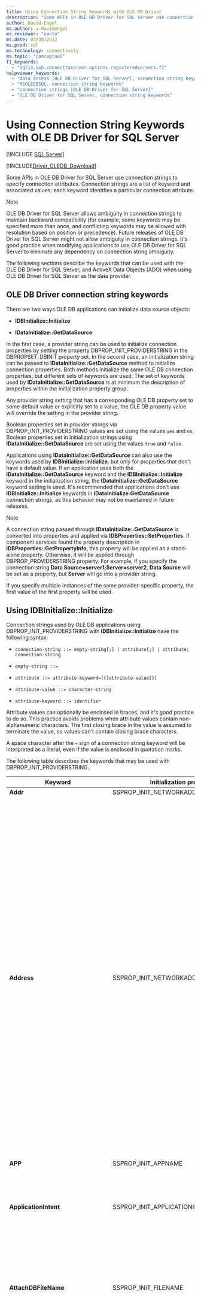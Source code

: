 ```yaml
---
title: Using Connection String Keywords with OLE DB Driver
description: "Some APIs in OLE DB Driver for SQL Server use connection strings, which are a list of keywords and values that identify particular connection attributes."
author: David-Engel
ms.author: v-davidengel
ms.reviewer: "vanto"
ms.date: 03/30/2022
ms.prod: sql
ms.technology: connectivity
ms.topic: "conceptual"
f1_keywords:
  - "sql13.swb.connecttoserver.options.registeredservers.f1"
helpviewer_keywords:
  - "data access [OLE DB Driver for SQL Server], connection string keywords"
  - "MSOLEDBSQL, connection string keywords"
  - "connection strings [OLE DB Driver for SQL Server]"
  - "OLE DB Driver for SQL Server, connection string keywords"
---
```

# Using Connection String Keywords with OLE DB Driver for SQL Server

[!INCLUDE [SQL Server](../../../includes/applies-to-version/sql-asdb-asdbmi-asa-pdw.md)]

[!INCLUDE[Driver_OLEDB_Download](../../../includes/driver_oledb_download.md)]

Some APIs in OLE DB Driver for SQL Server use connection strings to specify connection attributes. Connection strings are a list of keyword and associated values; each keyword identifies a particular connection attribute.

> [!NOTE]
> OLE DB Driver for SQL Server allows ambiguity in connection strings to maintain backward compatibility (for example, some keywords may be specified more than once, and conflicting keywords may be allowed with resolution based on position or precedence). Future releases of OLE DB Driver for SQL Server might not allow ambiguity in connection strings. it's good practice when modifying applications to use OLE DB Driver for SQL Server to eliminate any dependency on connection string ambiguity.

The following sections describe the keywords that can be used with the OLE DB Driver for SQL Server, and ActiveX Data Objects (ADO) when using OLE DB Driver for SQL Server as the data provider.

## OLE DB Driver connection string keywords

There are two ways OLE DB applications can initialize data source objects:

- **IDBInitialize::Initialize**

- **IDataInitialize::GetDataSource**

In the first case, a provider string can be used to initialize connection properties by setting the property DBPROP_INIT_PROVIDERSTRING in the DBPROPSET_DBINIT property set. In the second case, an initialization string can be passed to **IDataInitialize::GetDataSource** method to initialize connection properties. Both methods initialize the same OLE DB connection properties, but different sets of keywords are used. The set of keywords used by **IDataInitialize::GetDataSource** is at minimum the description of properties within the initialization property group.

Any provider string setting that has a corresponding OLE DB property set to some default value or explicitly set to a value, the OLE DB property value will override the setting in the provider string.

Boolean properties set in provider strings via DBPROP_INIT_PROVIDERSTRING values are set using the values `yes` and `no`. Boolean properties set in initialization strings using **IDataInitialize::GetDataSource** are set using the values `true` and `false`.

Applications using **IDataInitialize::GetDataSource** can also use the keywords used by **IDBInitialize::Initialize**, but only for properties that don't have a default value. If an application uses both the **IDataInitialize::GetDataSource** keyword and the **IDBInitialize::Initialize** keyword in the initialization string, the **IDataInitialize::GetDataSource** keyword setting is used. It's recommended that applications don't use **IDBInitialize::Initialize** keywords in **IDataInitialize:GetDataSource** connection strings, as this behavior may not be maintained in future releases.

> [!NOTE]
> A connection string passed through **IDataInitialize::GetDataSource** is converted into properties and applied via **IDBProperties::SetProperties**. If component services found the property description in **IDBProperties::GetPropertyInfo**, this property will be applied as a stand-alone property. Otherwise, it will be applied through DBPROP_PROVIDERSTRING property. For example, if you specify the connection string **Data Source=server1;Server=server2**, **Data Source** will be set as a property, but **Server** will go into a provider string.

 If you specify multiple instances of the same provider-specific property, the first value of the first property will be used.

## Using IDBInitialize::Initialize

 Connection strings used by OLE DB applications using DBPROP_INIT_PROVIDERSTRING with **IDBInitialize::Initialize** have the following syntax:

- `connection-string ::= empty-string[;] | attribute[;] | attribute; connection-string`

- `empty-string ::=`

- `attribute ::= attribute-keyword=[{]attribute-value[}]`

- `attribute-value ::= character-string`

- `attribute-keyword ::= identifier`

 Attribute values can optionally be enclosed in braces, and it's good practice to do so. This practice avoids problems when attribute values contain non-alphanumeric characters. The first closing brace in the value is assumed to terminate the value, so values can't contain closing brace characters.

 A space character after the `=` sign of a connection string keyword will be interpreted as a literal, even if the value is enclosed in quotation marks.

 The following table describes the keywords that may be used with DBPROP_INIT_PROVIDERSTRING.

|Keyword|Initialization property|Description|
|-------------|-----------------------------|-----------------|
|**Addr**|SSPROP_INIT_NETWORKADDRESS|Synonym for **Address**.|
|**Address**|SSPROP_INIT_NETWORKADDRESS|The network address of the server running an instance of [!INCLUDE[ssNoVersion](../../../includes/ssnoversion-md.md)]. **Address** is usually the network name of the server, but can be other names such as a pipe, an IP address, or a TCP/IP port and socket address.<br /><br /> If you specify an IP address, make sure that the TCP/IP or named pipes protocols are enabled in [!INCLUDE[ssNoVersion](../../../includes/ssnoversion-md.md)] Configuration Manager.<br /><br /> The value of **Address** takes precedence over the value passed to **Server** in connection strings when using OLE DB Driver for SQL Server. Also note that `Address=;` will connect to the server specified in the **Server** keyword, whereas `Address= ;, Address=.;`, `Address=localhost;`, and `Address=(local);` all cause a connection to the local server.<br /><br /> The complete syntax for the **Address** keyword is as follows:<br /><br /> [_protocol_**:**]_Address_[**,**_port &#124;\pipe\pipename_]<br /><br /> _protocol_ can be **tcp** (TCP/IP), **lpc** (shared memory), or **np** (named pipes). For more information about protocols, see [Configure Client Protocols](../../../database-engine/configure-windows/configure-client-protocols.md).<br /><br /> If neither _protocol_ nor the **Network** keyword is specified, OLE DB Driver for SQL Server will use the protocol order specified in [!INCLUDE[ssNoVersion](../../../includes/ssnoversion-md.md)] Configuration Manager.<br /><br /> _port_ is the port to connect to, on the specified server. By default, [!INCLUDE[ssNoVersion](../../../includes/ssnoversion-md.md)] uses port 1433.|
|**APP**|SSPROP_INIT_APPNAME|The string identifying the application.|
|**ApplicationIntent**|SSPROP_INIT_APPLICATIONINTENT|Declares the application workload type when connecting to a server. Possible values are `ReadOnly` and `ReadWrite`.<br /><br /> The default is `ReadWrite`. For more information about OLE DB Driver for SQL Server's support for [!INCLUDE[ssHADR](../../../includes/sshadr-md.md)], see [OLE DB Driver for SQL Server Support for High Availability, Disaster Recovery](../features/oledb-driver-for-sql-server-support-for-high-availability-disaster-recovery.md).|
|**AttachDBFileName**|SSPROP_INIT_FILENAME|The name of the primary file (include the full path name) of an attachable database. To use **AttachDBFileName**, you must also specify the database name with the provider string Database keyword. If the database was previously attached, [!INCLUDE[ssNoVersion](../../../includes/ssnoversion-md.md)] doesn't reattach it (it uses the attached database as the default for the connection).|
|**Authentication**<a href="#table1_1"><sup id="table1_authmode">**1**</sup></a>|SSPROP_AUTH_MODE|Specifies the SQL or Active Directory authentication used. Valid values are:<br/><ul><li>`(not set)`: Authentication mode determined by other keywords.</li><li>`ActiveDirectoryPassword:`User ID and password authentication with an Azure Active Directory identity.</li><li>`ActiveDirectoryIntegrated:` Integrated authentication with an Azure Active Directory identity.</li><br/>**NOTE:** The `ActiveDirectoryIntegrated` keyword can also be used for Windows authentication to SQL Server. It replaces `Integrated Security` (or `Trusted_Connection`) authentication keywords. It's **recommended** that applications using `Integrated Security` (or `Trusted_Connection`) keywords or their corresponding properties set the value of the `Authentication` keyword (or its corresponding property) to `ActiveDirectoryIntegrated` to enable new encryption and certificate validation behavior.<br/><br/><li>`ActiveDirectoryInteractive:` Interactive authentication with an Azure Active Directory identity. This method supports Azure Active Directory Multi-Factor Authentication (MFA). </li><li>`ActiveDirectoryMSI:` [Managed Identity (MSI)](/azure/active-directory/managed-identities-azure-resources/overview) authentication. For a user-assigned identity, the user ID should be set to the object ID of the user identity.</li><li>`ActiveDirectoryServicePrincipal:` Authentication with an Azure Active Directory service principal. The user ID should be set to the application (client) ID. The password should be set to the application (client) secret.</li><li>`SqlPassword:` Authentication using user ID and password.</li><br/>**NOTE:** It's **recommended** that applications using `SQL Server` authentication set the value of the `Authentication` keyword (or its corresponding property) to `SqlPassword` to enable [new encryption and certificate validation behavior](../features/using-azure-active-directory.md#encryption-and-certificate-validation).</ul>|
|**Auto Translate**|SSPROP_INIT_AUTOTRANSLATE|Synonym for **AutoTranslate**.|
|**AutoTranslate**|SSPROP_INIT_AUTOTRANSLATE|Configures OEM/ANSI character translation. Recognized values are `yes` and `no`.|
|**ConnectRetryCount**|SSPROP_INIT_CONNECT_RETRY_COUNT|Controls the number of reconnection attempts if the connection is lost. Valid values range from `0` to `255`. The default value is `1`. A value of 0 would result in no attempt to reconnect. For more information, see [Idle Connection Resiliency](../features/idle-connection-resiliency.md).|
|**ConnectRetryInterval**|SSPROP_INIT_CONNECT_RETRY_INTERVAL|Specifies the number of seconds between each connection retry attempt if the connection is lost. Valid values range from `1` to `60`. The default value is `10`. For more information, see [Idle Connection Resiliency](../features/idle-connection-resiliency.md).|
|**Database**|DBPROP_INIT_CATALOG|The database name.|
|**DataTypeCompatibility**|SSPROP_INIT_DATATYPECOMPATIBILITY|Specifies the mode of data type handling to use. Recognized values are `0` for provider data types and `80` for SQL Server 2000 data types.|
|**Encrypt**<a href="#table1_1"><sup>**1**</sup></a>|SSPROP_INIT_ENCRYPT|Specifies whether data should be encrypted before sending it over the network. Possible values are `Optional`, `Mandatory`, and `Strict`. The default value is `Mandatory`. For versions 18.x.x, see [MSOLEDBSQL major version differences](../major-version-differences.md).|
|**FailoverPartner**|SSPROP_INIT_FAILOVERPARTNER|The name of the failover server used for database mirroring.|
|**FailoverPartnerSPN**|SSPROP_INIT_FAILOVERPARTNERSPN|The SPN for the failover partner. The default value is an empty string. An empty string causes OLE DB Driver for SQL Server to use the default, provider-generated SPN.|
|**HostNameInCertificate**|SSPROP_INIT_HOST_NAME_CERTIFICATE|The host name to be used in validating the SQL Server TLS/SSL certificate. If the **HostNameInCertificate** keyword isn't set, the driver uses the **Server** keyword value on the connection URL as the host name to validate the SQL Server TLS/SSL certificate. <br/>**NOTE:** This property is ignored if the server certificate is trusted. If **Encrypt** is set to `Strict`, the certificate will always be validated.|
|**Language**|SSPROP_INIT_CURRENTLANGUAGE|The [!INCLUDE[ssNoVersion](../../../includes/ssnoversion-md.md)] language.|
|**MarsConn**|SSPROP_INIT_MARSCONNECTION|Enables or disables multiple active result sets (MARS) on the connection if the server is [!INCLUDE[ssVersion2005](../../../includes/ssversion2005-md.md)] or later. Possible values are `yes` and `no`. The default value is `no`.|
|**MultiSubnetFailover**|SSPROP_INIT_MULTISUBNETFAILOVER|Always specify **MultiSubnetFailover=Yes** when connecting to the availability group listener of a [!INCLUDE[ssNoVersion](../../../includes/ssnoversion-md.md)] availability group or a [!INCLUDE[ssNoVersion](../../../includes/ssnoversion-md.md)] Failover Cluster Instance. **MultiSubnetFailover=Yes** configures OLE DB Driver for SQL Server to provide faster detection of and connection to the (currently) active server. Possible values are `Yes` and `No`. The default is `No`. For example:<br /><br /> `MultiSubnetFailover=Yes`<br /><br /> For more information about OLE DB Driver for SQL Server's support for [!INCLUDE[ssHADR](../../../includes/sshadr-md.md)], see  [OLE DB Driver for SQL Server Support for High Availability, Disaster Recovery](../features/oledb-driver-for-sql-server-support-for-high-availability-disaster-recovery.md).|
|**Net**|SSPROP_INIT_NETWORKLIBRARY|Synonym for **Network**.|
|**Network**|SSPROP_INIT_NETWORKLIBRARY|The network library used to establish a connection to an instance of [!INCLUDE[ssNoVersion](../../../includes/ssnoversion-md.md)] in the organization.|
|**Network Library**|SSPROP_INIT_NETWORKLIBRARY|Synonym for **Network**.|
|**PacketSize**|SSPROP_INIT_PACKETSIZE|Tabular Data Stream (TDS) packet size. The default is 0 (the actual value will be determined by the server).|
|**PersistSensitive**|DBPROP_AUTH_PERSIST_SENSITIVE_AUTHINFO|Accepts the strings `yes` and `no` as values. When `no` is used, the data source object isn't allowed to persist sensitive authentication information|
|**PWD**|DBPROP_AUTH_PASSWORD|The [!INCLUDE[ssNoVersion](../../../includes/ssnoversion-md.md)] login password.|
|**Server**|DBPROP_INIT_DATASOURCE|The name of a [!INCLUDE[ssNoVersion](../../../includes/ssnoversion-md.md)] instance. The value must be either the name of a server on the network, an IP address, or the name of a [!INCLUDE[ssNoVersion](../../../includes/ssnoversion-md.md)] Configuration Manager alias.<br /><br /> When not specified, a connection is made to the default instance on the local computer.<br /><br /> The **Address** keyword overrides the **Server** keyword.<br /><br /> You can connect to the default instance on the local server by specifying one of the following options:<br /><br /> **Server=;**<br /><br /> **Server=.;**<br /><br /> **Server=(local);**<br /><br /> **Server=(local);**<br /><br /> **Server=(localhost);**<br /><br /> **Server=(localdb)\\**_instancename_**;**<br /><br /> For more information about LocalDB support, see [OLE DB Driver for SQL Server Support for LocalDB](../features/oledb-driver-for-sql-server-support-for-localdb.md).<br /><br /> To specify a named instance of [!INCLUDE[ssNoVersion](../../../includes/ssnoversion-md.md)], append **\\**_InstanceName_.<br /><br /> When no server is specified, a connection is made to the default instance on the local computer.<br /><br /> If you specify an IP address, make sure that the TCP/IP or named pipes protocols are enabled in [!INCLUDE[ssNoVersion](../../../includes/ssnoversion-md.md)] Configuration Manager.<br /><br /> The complete syntax for the **Server** keyword is as follows:<br /><br /> **Server=**[_protocol_**:**]*Server*[**,**_port_]<br /><br /> _protocol_ can be **tcp** (TCP/IP), **lpc** (shared memory), or **np** (named pipes).<br /><br /> The following example specifies a named pipe:<br /><br /> `np:\\.\pipe\MSSQL$MYINST01\sql\query`<br /><br /> The above line specifies the named pipe protocol (`np`), a named pipe on the local machine (`\\.\pipe`), the name of the [!INCLUDE[ssNoVersion](../../../includes/ssnoversion-md.md)] instance (`MSSQL$MYINST01`), and the default name of the named pipe (`sql/query`).<br /><br /> If neither a _protocol_ nor the **Network** keyword is specified, OLE DB Driver for SQL Server will use the protocol order specified in [!INCLUDE[ssNoVersion](../../../includes/ssnoversion-md.md)] Configuration Manager.<br /><br /> _port_ is the port to connect to, on the specified server. By default, [!INCLUDE[ssNoVersion](../../../includes/ssnoversion-md.md)] uses port 1433.<br /><br /> Spaces are ignored at the beginning of the value passed to **Server** in connection strings when using OLE DB Driver for SQL Server.|
|**ServerSPN**|SSPROP_INIT_SERVERSPN|The SPN for the server. The default value is an empty string. An empty string causes OLE DB Driver for SQL Server to use the default, provider-generated SPN.|
|**Timeout**|DBPROP_INIT_TIMEOUT|The amount of time (in seconds) to wait for data source initialization to complete.|
|**TransparentNetworkIPResolution**|SSPROP_INIT_TNIR|Affects the connection sequence when the first resolved IP of the hostname doesn't respond and there are multiple IPs associated with the hostname. TNIR interacts with MultiSubnetFailover to provide different connection sequences. Possible values are `Yes` and `No`. The default value is `Yes`. For more information, see [Using Transparent Network IP Resolution](../features/using-transparent-network-ip-resolution.md).|
|**Trusted_Connection**|DBPROP_AUTH_INTEGRATED|When `yes`, this option instructs the OLE DB Driver for SQL Server to use Windows Authentication for login validation. Otherwise, the OLE DB Driver for SQL Server will use a [!INCLUDE[ssNoVersion](../../../includes/ssnoversion-md.md)] username and password for login validation, and the UID and PWD keywords must be specified.|
|**TrustServerCertificate**<a href="#table1_1"><sup>**1**</sup></a>|SSPROP_INIT_TRUST_SERVER_CERTIFICATE|Accepts the strings `yes` and `no` as values. The default value is `no`, which means that the server certificate will be validated.|
|**UID**|DBPROP_AUTH_USERID|The [!INCLUDE[ssNoVersion](../../../includes/ssnoversion-md.md)] login name.|
|**UseFMTONLY**|SSPROP_INIT_USEFMTONLY|Controls how metadata is retrieved when connecting to [!INCLUDE[ssSQL11](../../../includes/sssql11-md.md)] and newer. Possible values are `yes` and `no`. The default value is `no`.<br /><br />By default, the OLE DB Driver for SQL Server uses [sp_describe_first_result_set](../../../relational-databases/system-stored-procedures/sp-describe-first-result-set-transact-sql.md) and [sp_describe_undeclared_parameters](../../../relational-databases/system-stored-procedures/sp-describe-undeclared-parameters-transact-sql.md) stored procedures to retrieve metadata. These stored procedures have some limitations (for example, they'll fail when operating on temporary tables). Setting **UseFMTONLY** to `yes` instructs the driver to use [SET FMTONLY](../../../t-sql/statements/set-fmtonly-transact-sql.md) for metadata retrieval instead.|
|**UseProcForPrepare**|SSPROP_INIT_USEPROCFORPREP|This keyword is deprecated, and its setting is ignored by the OLE DB Driver for SQL Server.|
|**WSID**|SSPROP_INIT_WSID|The workstation identifier.|

<b id="table1_1">[1]:</b> To improve security, encryption and certificate validation behavior is modified when using Authentication or Access Token initialization properties or their corresponding connection string keywords. For more information, see [Encryption and certificate validation](../features/using-azure-active-directory.md#encryption-and-certificate-validation).

## Using IDataInitialize::GetDataSource

Connection strings used by OLE DB applications using **IDataInitialize::GetDataSource** have the following syntax:

- `connection-string ::= empty-string[;] | attribute[;] | attribute; connection-string`

- `empty-string ::=`

- `attribute ::= attribute-keyword=[quote]attribute-value[quote]`

- `attribute-value ::= character-string`

- `attribute-keyword ::= identifier`

- `quote ::= " | '`

Property use must conform to the syntax permitted in its scope. For example, **WSID** uses curly braces (**{}**) quotation characters and **Application Name** uses single (**'**) or double (**"**) quotation characters. Only string properties can be quoted. Attempting to quote an integer or enumerated property will result in a `Connection String doesn't conform to OLE DB specification` error.

Attribute values can optionally be enclosed in single or double quotes, and it's good practice to do so. This practice avoids problems when values contain non-alphanumeric characters. The quoted character used can also appear in values if it's double quoted.

A space character after the = sign of a connection string keyword will be interpreted as a literal, even if the value is enclosed in quotation marks.

If a connection string has more than one of the properties listed in the following table, the value of the last property will be used.

The following table describes the keywords that may be used with **IDataInitialize::GetDataSource**:

|Keyword|Initialization property|Description|
|-------------|-----------------------------|-----------------|
|**Access Token**<a href="#table2_1"><sup id="table2_accesstoken">**1**</sup></a>|SSPROP_AUTH_ACCESS_TOKEN|The access token used to authenticate to Azure Active Directory. <br/><br/>**NOTE:** It's an error to specify this keyword and also `UID`, `PWD`, `Trusted_Connection`, or `Authentication` connection string keywords or their corresponding properties/keywords.|
|**Application Name**|SSPROP_INIT_APPNAME|The string identifying the application.|
|**Application Intent**|SSPROP_INIT_APPLICATIONINTENT|Declares the application workload type when connecting to a server. Possible values are `ReadOnly` and `ReadWrite`.<br /><br /> The default is `ReadWrite`. For more information about OLE DB Driver for SQL Server's support for [!INCLUDE[ssHADR](../../../includes/sshadr-md.md)], see [OLE DB Driver for SQL Server Support for High Availability, Disaster Recovery](../features/oledb-driver-for-sql-server-support-for-high-availability-disaster-recovery.md).|
|**Authentication**<a href="#table2_1"><sup>**1**</sup></a>|SSPROP_AUTH_MODE|Specifies the SQL or Active Directory authentication used. Valid values are:<br/><ul><li>`(not set)`: Authentication mode determined by other keywords.</li><li>`ActiveDirectoryPassword:`User ID and password authentication with an Azure Active Directory identity.</li><li>`ActiveDirectoryIntegrated:` Integrated authentication with an Azure Active Directory identity.</li><br/>**NOTE:** The `ActiveDirectoryIntegrated` keyword can also be used for Windows authentication to SQL Server. It replaces `Integrated Security` (or `Trusted_Connection`) authentication keywords. It's **recommended** that applications using `Integrated Security` (or `Trusted_Connection`) keywords or their corresponding properties set the value of the `Authentication` keyword (or its corresponding property) to `ActiveDirectoryIntegrated` to enable new encryption and certificate validation behavior.<br/><br/><li>`ActiveDirectoryInteractive:` Interactive authentication with an Azure Active Directory identity. This method supports Azure Active Directory Multi-Factor Authentication (MFA). </li><li>`ActiveDirectoryMSI:` [Managed Identity (MSI)](/azure/active-directory/managed-identities-azure-resources/overview) authentication. For a user-assigned identity, the user ID should be set to the object ID of the user identity.</li><li>`ActiveDirectoryServicePrincipal:` Authentication with an Azure Active Directory service principal. The user ID should be set to the application (client) ID. The password should be set to the application (client) secret.</li><li>`SqlPassword:` Authentication using user ID and password.</li><br/>**NOTE:** It's **recommended** that applications using `SQL Server` authentication set the value of the `Authentication` keyword (or its corresponding property) to `SqlPassword` to enable [new encryption and certificate validation behavior](../features/using-azure-active-directory.md#encryption-and-certificate-validation).</ul>|
|**Auto Translate**|SSPROP_INIT_AUTOTRANSLATE|Configures OEM/ANSI character translation. Recognized values are `true` and `false`.|
|**Connect Timeout**|DBPROP_INIT_TIMEOUT|The amount of time (in seconds) to wait for data source initialization to complete.|
|**Connect Retry Count**|SSPROP_INIT_CONNECT_RETRY_COUNT|Controls the number of reconnection attempts if the connection is lost. Valid values range from `0` to `255`. The default value is `1`. A value of 0 would result in no attempt to reconnect. For more information, see [Idle Connection Resiliency](../features/idle-connection-resiliency.md).|
|**Connect Retry Interval**|SSPROP_INIT_CONNECT_RETRY_INTERVAL|Specifies the number of seconds between each connection retry attempt if the connection is lost. Valid values range from `1` to `60`. The default value is `10`. For more information, see [Idle Connection Resiliency](../features/idle-connection-resiliency.md).|
|**Current Language**|SSPROPT_INIT_CURRENTLANGUAGE|The [!INCLUDE[ssNoVersion](../../../includes/ssnoversion-md.md)] language name.|
|**Data Source**|DBPROP_INIT_DATASOURCE|The name of an instance of [!INCLUDE[ssNoVersion](../../../includes/ssnoversion-md.md)] in the organization.<br /><br /> When not specified, a connection is made to the default instance on the local computer.<br /><br /> For more information about valid address syntax, see the description of the **Server** keyword, in this article.|
|**DataTypeCompatibility**|SSPROP_INIT_DATATYPECOMPATIBILITY|Specifies the mode of data type handling to use. Recognized values are `0` for provider data types and `80` for [!INCLUDE[ssVersion2000](../../../includes/ssversion2000-md.md)] data types.|
|**Failover Partner**|SSPROP_INIT_FAILOVERPARTNER|The name of the failover server used for database mirroring.|
|**Failover Partner SPN**|SSPROP_INIT_FAILOVERPARTNERSPN|The SPN for the failover partner. The default value is an empty string. An empty string causes OLE DB Driver for SQL Server to use the default, provider-generated SPN.|
|**Host Name In Certificate**|SSPROP_INIT_HOST_NAME_CERTIFICATE|The host name to be used in validating the SQL Server TLS/SSL certificate. If the **Host Name In Certificate** keyword isn't set, the driver uses the **Data Source** keyword value on the connection URL as the host name to validate the SQL Server TLS/SSL certificate. <br/>**NOTE:** This property is ignored if the server certificate is trusted. If **Use Encryption for Data** is set to `Strict`, the certificate will always be validated.|
|**Initial Catalog**|DBPROP_INIT_CATALOG|The database name.|
|**Initial File Name**|SSPROP_INIT_FILENAME|The name of the primary file (include the full path name) of an attachable database. To use **AttachDBFileName**, you must also specify the database name with the provider string DATABASE keyword. If the database was previously attached, [!INCLUDE[ssNoVersion](../../../includes/ssnoversion-md.md)] doesn't reattach it (it uses the attached database as the default for the connection).|
|**Integrated Security**|DBPROP_AUTH_INTEGRATED|Accepts the value `SSPI` for Windows Authentication.|
|**MARS Connection**|SSPROP_INIT_MARSCONNECTION|Enables or disables multiple active result sets (MARS) on the connection. Recognized values are `true` and `false`. The default is `false`.|
|**MultiSubnetFailover**|SSPROP_INIT_MULTISUBNETFAILOVER|Always specify **MultiSubnetFailover=True** when connecting to the availability group listener of a [!INCLUDE[ssNoVersion](../../../includes/ssnoversion-md.md)] availability group or a [!INCLUDE[ssNoVersion](../../../includes/ssnoversion-md.md)] Failover Cluster Instance. **MultiSubnetFailover=True** configures OLE DB Driver for SQL Server to provide faster detection of and connection to the (currently) active server. Possible values are `True` and `False`. The default is `False`. For example:<br /><br /> `MultiSubnetFailover=True`<br /><br /> For more information about OLE DB Driver for SQL Server's support for [!INCLUDE[ssHADR](../../../includes/sshadr-md.md)], see  [OLE DB Driver for SQL Server Support for High Availability, Disaster Recovery](../features/oledb-driver-for-sql-server-support-for-high-availability-disaster-recovery.md).|
|**Network Address**|SSPROP_INIT_NETWORKADDRESS|The network address of an instance of [!INCLUDE[ssNoVersion](../../../includes/ssnoversion-md.md)] in the organization.<br /><br /> For more information about valid address syntax, see the description of the **Address** keyword, in this article.|
|**Network Library**|SSPROP_INIT_NETWORKLIBRARY|The network library used to establish a connection to an instance of [!INCLUDE[ssNoVersion](../../../includes/ssnoversion-md.md)] in the organization.|
|**Packet Size**|SSPROP_INIT_PACKETSIZE|Tabular Data Stream (TDS) packet size. The default is 0 (the actual value will be determined by the server).|
|**Password**|DBPROP_AUTH_PASSWORD|The [!INCLUDE[ssNoVersion](../../../includes/ssnoversion-md.md)] login password.|
|**Persist Security Info**|DBPROP_AUTH_PERSIST_SENSITIVE_AUTHINFO|Accepts the strings `true` and `false` as values. When `false`, the data source object isn't allowed to persist sensitive authentication information|
|**Provider**||For OLE DB Driver for SQL Server, this value should be "MSOLEDBSQL19" or "MSOLEDBSQL".|
|**Server SPN**|SSPROP_INIT_SERVERSPN|The SPN for the server. The default value is an empty string. An empty string causes OLE DB Driver for SQL Server to use the default, provider-generated SPN.|
|**TransparentNetworkIPResolution**|SSPROP_INIT_TNIR|Affects the connection sequence when the first resolved IP of the hostname doesn't respond and there are multiple IPs associated with the hostname. TNIR interacts with MultiSubnetFailover to provide different connection sequences. Possible values are `True` and `False`. The default value is `True`. For more information, see [Using Transparent Network IP Resolution](../features/using-transparent-network-ip-resolution.md).|
|**Trust Server Certificate**<a href="#table2_1"><sup>**1**</sup></a>|SSPROP_INIT_TRUST_SERVER_CERTIFICATE|Accepts the strings `true` and `false` as values. The default value is `false`, which means that the server certificate will be validated.|
|**Use Encryption for Data**<a href="#table2_1"><sup>**1**</sup></a>|SSPROP_INIT_ENCRYPT|Specifies whether data should be encrypted before sending it over the network. Possible values are `Optional`, `Mandatory`, and `Strict`. The default value is `Mandatory`. For versions 18.x.x, see [MSOLEDBSQL major version differences](../major-version-differences.md).|
|**Use FMTONLY**|SSPROP_INIT_USEFMTONLY|Controls how metadata is retrieved when connecting to [!INCLUDE[ssSQL11](../../../includes/sssql11-md.md)] and newer. Possible values are `true` and `false`. The default value is `false`.<br /><br />By default, the OLE DB Driver for SQL Server uses [sp_describe_first_result_set](../../../relational-databases/system-stored-procedures/sp-describe-first-result-set-transact-sql.md) and [sp_describe_undeclared_parameters](../../../relational-databases/system-stored-procedures/sp-describe-undeclared-parameters-transact-sql.md) stored procedures to retrieve metadata. These stored procedures have some limitations (for example, they'll fail when operating on temporary tables). Setting **Use FMTONLY** to `true` instructs the driver to use [SET FMTONLY](../../../t-sql/statements/set-fmtonly-transact-sql.md) for metadata retrieval instead.|
|**User ID**|DBPROP_AUTH_USERID|The [!INCLUDE[ssNoVersion](../../../includes/ssnoversion-md.md)] login name.|
|**Workstation ID**|SSPROP_INIT_WSID|The workstation identifier.|

<b id="table2_1">[1]:</b> To improve security, encryption and certificate validation behavior is modified when using Authentication/Access Token initialization properties or their corresponding connection string keywords. For details, see [Encryption and certificate validation](../features/using-azure-active-directory.md#encryption-and-certificate-validation).

> [!NOTE]
> In the connection string, the `Old Password` property sets SSPROP_AUTH_OLD_PASSWORD, which is the current (possibly expired) password that isn't available via a provider string property.

## ActiveX Data Objects (ADO) Connection String Keywords

ADO applications set the **ConnectionString** property of **ADODBConnection** objects or supply a connection string as a parameter to the **Open** method of **ADODBConnection** objects.

ADO applications can also use the keywords used by the OLE DB **IDBInitialize::Initialize** method, but only for properties that don't have a default value. If an application uses both the ADO keywords and the **IDBInitialize::Initialize** keywords in the initialization string, the ADO keyword setting will be used. it's recommended that applications only use ADO connection string keywords.

Connection strings used by ADO have the following syntax:

- `connection-string ::= empty-string[;] | attribute[;] | attribute; connection-string`

- `empty-string ::=`

- `attribute ::= attribute-keyword=["]attribute-value["]`

- `attribute-value ::= character-string`

- `attribute-keyword ::= identifier`

Attribute values can optionally be enclosed in double quotes, and it's good practice to do so. This practice avoids problems when values contain non-alphanumeric characters. Attribute values can't contain double quotes.

The following table describes the keywords that may be used with an ADO connection string:

|Keyword|Initialization property|Description|
|-------------|-----------------------------|-----------------|
|**Access Token**<a href="#table3_1"><sup id="table3_accesstoken">**1**</sup></a>|SSPROP_AUTH_ACCESS_TOKEN|The access token used to authenticate to Azure Active Directory.<br/><br/>**NOTE:** It's an error to specify this keyword and also `UID`, `PWD`, `Trusted_Connection`, or `Authentication` connection string keywords or their corresponding properties/keywords.|
|**Application Intent**|SSPROP_INIT_APPLICATIONINTENT|Declares the application workload type when connecting to a server. Possible values are `ReadOnly` and `ReadWrite`.<br /><br /> The default is `ReadWrite`. For more information about OLE DB Driver for SQL Server's support for [!INCLUDE[ssHADR](../../../includes/sshadr-md.md)], see [OLE DB Driver for SQL Server Support for High Availability, Disaster Recovery](../features/oledb-driver-for-sql-server-support-for-high-availability-disaster-recovery.md).|
|**Application Name**|SSPROP_INIT_APPNAME|The string identifying the application.|
|**Authentication**<a href="#table3_1"><sup>**1**</sup></a>|SSPROP_AUTH_MODE|Specifies the SQL or Active Directory authentication used. Valid values are:<br/><ul><li>`(not set)`: Authentication mode determined by other keywords.</li><li>`ActiveDirectoryPassword:`User ID and password authentication with an Azure Active Directory identity.</li><li>`ActiveDirectoryIntegrated:` Integrated authentication with an Azure Active Directory identity.</li><br/>**NOTE:** The `ActiveDirectoryIntegrated` keyword can also be used for Windows authentication to SQL Server. It replaces `Integrated Security` (or `Trusted_Connection`) authentication keywords. It's **recommended** that applications using `Integrated Security` (or `Trusted_Connection`) keywords or their corresponding properties set the value of the `Authentication` keyword (or its corresponding property) to `ActiveDirectoryIntegrated` to enable new encryption and certificate validation behavior.<br/><br/><li>`ActiveDirectoryInteractive:` Interactive authentication with an Azure Active Directory identity. This method supports Azure Active Directory Multi-Factor Authentication (MFA). </li><li>`ActiveDirectoryMSI:` [Managed Identity (MSI)](/azure/active-directory/managed-identities-azure-resources/overview) authentication. For a user-assigned identity, the user ID should be set to the object ID of the user identity.</li><li>`ActiveDirectoryServicePrincipal:` Authentication with an Azure Active Directory service principal. The user ID should be set to the application (client) ID. The password should be set to the application (client) secret.</li><li>`SqlPassword:` Authentication using user ID and password.</li><br/>**NOTE:** It's **recommended** that applications using `SQL Server` authentication set the value of the `Authentication` keyword (or its corresponding property) to `SqlPassword` to enable [new encryption and certificate validation behavior](../features/using-azure-active-directory.md#encryption-and-certificate-validation).</ul>|
|**Auto Translate**|SSPROP_INIT_AUTOTRANSLATE|Configures OEM/ANSI character translation. Recognized values are `true` and `false`.|
|**Connect Timeout**|DBPROP_INIT_TIMEOUT|The amount of time (in seconds) to wait for data source initialization to complete.|
|**Connect Retry Count**|SSPROP_INIT_CONNECT_RETRY_COUNT|Controls the number of reconnection attempts if the connection is lost. Valid values range from `0` to `255`. The default value is `1`. A value of 0 would result in no attempt to reconnect. For more information, see [Idle Connection Resiliency](../features/idle-connection-resiliency.md).|
|**Connect Retry Interval**|SSPROP_INIT_CONNECT_RETRY_INTERVAL|Specifies the number of seconds between each connection retry attempt if the connection is lost. Valid values range from `1` to `60`. The default value is `10`. For more information, see [Idle Connection Resiliency](../features/idle-connection-resiliency.md).|
|**Current Language**|SSPROPT_INIT_CURRENTLANGUAGE|The [!INCLUDE[ssNoVersion](../../../includes/ssnoversion-md.md)] language name.|
|**Data Source**|DBPROP_INIT_DATASOURCE|The name of an instance of [!INCLUDE[ssNoVersion](../../../includes/ssnoversion-md.md)] in the organization.<br /><br /> When not specified, a connection is made to the default instance on the local computer.<br /><br /> For more information about valid address syntax, see the description of the **Server** keyword, in this article.|
|**DataTypeCompatibility**|SSPROP_INIT_DATATYPECOMPATIBILITY|Specifies the mode of data type handling that will be used. Recognized values are `0` for provider data types and `80` for SQL Server 2000 data types.|
|**Failover Partner**|SSPROP_INIT_FAILOVERPARTNER|The name of the failover server used for database mirroring.|
|**Failover Partner SPN**|SSPROP_INIT_FAILOVERPARTNERSPN|The SPN for the failover partner. The default value is an empty string. An empty string causes OLE DB Driver for SQL Server to use the default, provider-generated SPN.|
|**Host Name In Certificate**|SSPROP_INIT_HOST_NAME_CERTIFICATE|The host name to be used in validating the SQL Server TLS/SSL certificate. If the **Host Name In Certificate** keyword isn't set, the driver uses the **Data Source** keyword value on the connection URL as the host name to validate the SQL Server TLS/SSL certificate. <br/>**NOTE:** This property is ignored if the server certificate is trusted. If **Use Encryption for Data** is set to `Strict`, the certificate will always be validated.|
|**Initial Catalog**|DBPROP_INIT_CATALOG|The database name.|
|**Initial File Name**|SSPROP_INIT_FILENAME|The name of the primary file (include the full path name) of an attachable database. To use **AttachDBFileName**, you must also specify the database name with the provider string **DATABASE** keyword. If the database was previously attached, [!INCLUDE[ssNoVersion](../../../includes/ssnoversion-md.md)] doesn't reattach it (it uses the attached database as the default for the connection).|
|**Integrated Security**|DBPROP_AUTH_INTEGRATED|Accepts the value `SSPI` for Windows Authentication.|
|**MARS Connection**|SSPROP_INIT_MARSCONNECTION|Enables or disables multiple active result sets (MARS) on the connection if the server is [!INCLUDE[ssVersion2005](../../../includes/ssversion2005-md.md)] or later. Recognized values are `true` and `false`. The default is `false`.|
|**MultiSubnetFailover**|SSPROP_INIT_MULTISUBNETFAILOVER|Always specify **MultiSubnetFailover=True** when connecting to the availability group listener of a [!INCLUDE[ssNoVersion](../../../includes/ssnoversion-md.md)] availability group or a [!INCLUDE[ssNoVersion](../../../includes/ssnoversion-md.md)] Failover Cluster Instance. **MultiSubnetFailover=True** configures OLE DB Driver for SQL Server to provide faster detection of and connection to the (currently) active server. Possible values are `True` and `False`. The default is `False`. For example:<br /><br /> `MultiSubnetFailover=True`<br /><br /> For more information about OLE DB Driver for SQL Server's support for [!INCLUDE[ssHADR](../../../includes/sshadr-md.md)], see  [OLE DB Driver for SQL Server Support for High Availability, Disaster Recovery](../features/oledb-driver-for-sql-server-support-for-high-availability-disaster-recovery.md).|
|**Network Address**|SSPROP_INIT_NETWORKADDRESS|The network address of an instance of [!INCLUDE[ssNoVersion](../../../includes/ssnoversion-md.md)] in the organization.<br /><br /> For more information about valid address syntax, see the description of the **Address** keyword, in this article.|
|**Network Library**|SSPROP_INIT_NETWORKLIBRARY|The network library used to establish a connection to an instance of [!INCLUDE[ssNoVersion](../../../includes/ssnoversion-md.md)] in the organization.|
|**Packet Size**|SSPROP_INIT_PACKETSIZE|Tabular Data Stream (TDS) packet size. The default is 0 (the actual value will be determined by the server).|
|**Password**|DBPROP_AUTH_PASSWORD|The [!INCLUDE[ssNoVersion](../../../includes/ssnoversion-md.md)] login password.|
|**Persist Security Info**|DBPROP_AUTH_PERSIST_SENSITIVE_AUTHINFO|Accepts the strings `true` and `false` as values. When `false`, the data source object isn't allowed to persist sensitive authentication information.|
|**Provider**||For the OLE DB Driver for SQL Server, the value is `MSOLEDBSQL19` or `MSOLEDBSQL`.|
|**Server SPN**|SSPROP_INIT_SERVERSPN|The SPN for the server. The default value is an empty string. An empty string causes OLE DB Driver for SQL Server to use the default, provider-generated SPN.|
|**TransparentNetworkIPResolution**|SSPROP_INIT_TNIR|Affects the connection sequence when the first resolved IP of the hostname doesn't respond and there are multiple IPs associated with the hostname. TNIR interacts with MultiSubnetFailover to provide different connection sequences. Possible values are `True` and `False`. The default value is `True`. For more information, see [Using Transparent Network IP Resolution](../features/using-transparent-network-ip-resolution.md).|
|**Trust Server Certificate**<a href="#table3_1"><sup>**1**</sup></a>|SSPROP_INIT_TRUST_SERVER_CERTIFICATE|Accepts the strings `true` and `false` as values. The default value is `false`, which means that the server certificate will be validated.|
|**Use Encryption for Data**<a href="#table3_1"><sup>**1**</sup></a>|SSPROP_INIT_ENCRYPT|Specifies whether data should be encrypted before sending it over the network. Possible values are `Optional`, `Mandatory`, and `Strict`. The default value is `Mandatory`. For versions 18.x.x, see [MSOLEDBSQL major version differences](../major-version-differences.md).|
|**Use FMTONLY**|SSPROP_INIT_USEFMTONLY|Controls how metadata is retrieved when connecting to [!INCLUDE[ssSQL11](../../../includes/sssql11-md.md)] and newer. Possible values are `true` and `false`. The default value is `false`.<br /><br />By default, the OLE DB Driver for SQL Server uses [sp_describe_first_result_set](../../../relational-databases/system-stored-procedures/sp-describe-first-result-set-transact-sql.md) and [sp_describe_undeclared_parameters](../../../relational-databases/system-stored-procedures/sp-describe-undeclared-parameters-transact-sql.md) stored procedures to retrieve metadata. These stored procedures have some limitations (for example, they'll fail when operating on temporary tables). Setting **Use FMTONLY** to `true` instructs the driver to use [SET FMTONLY](../../../t-sql/statements/set-fmtonly-transact-sql.md) for metadata retrieval instead.|
|**User ID**|DBPROP_AUTH_USERID|The [!INCLUDE[ssNoVersion](../../../includes/ssnoversion-md.md)] login name.|
|**Workstation ID**|SSPROP_INIT_WSID|The workstation identifier.|

<b id="table3_1">[1]:</b> To improve security, encryption and certificate validation behavior is modified when using Authentication/Access Token initialization properties or their corresponding connection string keywords. For details, see [Encryption and certificate validation](../features/using-azure-active-directory.md#encryption-and-certificate-validation).

> [!NOTE]
> In the connection string, the "Old Password" property sets SSPROP_AUTH_OLD_PASSWORD, which is the current (possibly expired) password that isn't available via a provider string property.

## See also

[Building Applications with OLE DB Driver for SQL Server](building-applications-with-oledb-driver-for-sql-server.md)
